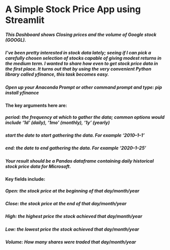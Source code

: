 # A Simple Stock Price App using Streamlit

##### This Dashboard shows Closing prices and the volume of Google stock (GOOGL).

##### I’ve been pretty interested in stock data lately; seeing if I can pick a carefully chosen selection of stocks capable of giving modest returns in the medium term. I wanted to share how even to get stock price data in the first place. It turns out that by using the very convenient Python library called yfinance, this task becomes easy.

##### Open up your Anaconda Prompt or other command prompt and type: pip install yfinance

#### The key arguments here are:
##### period: the frequency at which to gather the data; common options would include ‘1d’ (daily), ‘1mo’ (monthly), ‘1y’ (yearly)
##### start the date to start gathering the data. For example ‘2010–1–1’
##### end: the date to end gathering the data. For example ‘2020–1–25’


##### Your result should be a Pandas dataframe containing daily historical stock price data for Microsoft. 

#### Key fields include:
##### Open: the stock price at the beginning of that day/month/year
##### Close: the stock price at the end of that day/month/year
##### High: the highest price the stock achieved that day/month/year
##### Low: the lowest price the stock achieved that day/month/year
##### Volume: How many shares were traded that day/month/year
